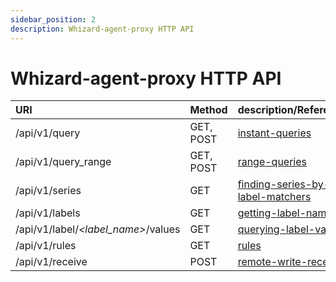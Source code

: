 ```yaml
---
sidebar_position: 2
description: Whizard-agent-proxy HTTP API
---
```


# Whizard-agent-proxy HTTP API

| URI                               | Method    | description/Referencs                                                                                                           |
|:--------------------------------- | --------- | ------------------------------------------------------------------------------------------------------------------------------- |
| /api/v1/query                     | GET, POST | [instant-queries](https://prometheus.io/docs/prometheus/latest/querying/api/#instant-queries)                                   |
| /api/v1/query_range               | GET, POST | [range-queries](https://prometheus.io/docs/prometheus/latest/querying/api/#range-queries)                                       |
| /api/v1/series                    | GET       | [finding-series-by-label-matchers](https://prometheus.io/docs/prometheus/latest/querying/api/#finding-series-by-label-matchers) |
| /api/v1/labels                    | GET       | [getting-label-names](https://prometheus.io/docs/prometheus/latest/querying/api/#getting-label-names)                           |
| /api/v1/label/*\<label_name\>*/values | GET       | [querying-label-values](https://prometheus.io/docs/prometheus/latest/querying/api/#querying-label-values)                       |
| /api/v1/rules                     | GET       | [rules](https://prometheus.io/docs/prometheus/latest/querying/api/#rules)                                                       |
| /api/v1/receive                   | POST      | [remote-write-receiver](https://prometheus.io/docs/prometheus/latest/querying/api/#remote-write-receiver)                       |
